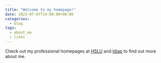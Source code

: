 ```yaml
---
title: "Welcome to my homepage!"
date: 2023-07-07T14:00:00+00:00
categories:
  - blog
tags:
  - about_me
  - links
---
```


Check out my professional homepages at [HSLU][hslu-page] and [Idiap][idiap-page] to find out more about me.

[hslu-page]: https://www.hslu.ch/en/lucerne-university-of-applied-sciences-and-arts/about-us/people-finder/profile/?pid=5550
[idiap-page]: https://idiap.ch/~amarfurt
